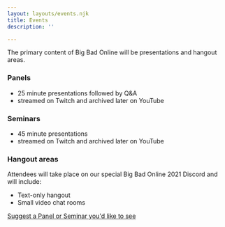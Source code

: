 ```yaml
---
layout: layouts/events.njk
title: Events
description: ''

---
```

The primary content of Big Bad Online will be presentations and hangout areas.

### Panels

* 25 minute presentations followed by Q&A
* streamed on Twitch and archived later on YouTube

### Seminars

* 45 minute presentations
* streamed on Twitch and archived later on YouTube

### Hangout areas

Attendees will take place on our special Big Bad Online 2021 Discord and will include:

* Text-only hangout
* Small video chat rooms

[Suggest a Panel or Seminar you'd like to see](/suggest-an-event)
